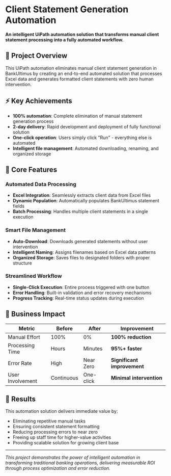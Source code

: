 # Client Statement Generation Automation

**An intelligent UiPath automation solution that transforms manual client statement processing into a fully automated workflow.**

## 🚀 Project Overview

This UiPath automation eliminates manual client statement generation in BankUltimus by creating an end-to-end automated solution that processes Excel data and generates formatted client statements with zero human intervention.

## ⚡ Key Achievements

- **100% automation**: Complete elimination of manual statement generation process
- **2-day delivery**: Rapid development and deployment of fully functional solution
- **One-click operation**: Users simply click "Run" - everything else is automated
- **Intelligent file management**: Automated downloading, renaming, and organized storage

## 🎯 Core Features

### Automated Data Processing
- **Excel Integration**: Seamlessly extracts client data from Excel files
- **Dynamic Population**: Automatically populates BankUltimus statement fields
- **Batch Processing**: Handles multiple client statements in a single execution

### Smart File Management
- **Auto-Download**: Downloads generated statements without user intervention
- **Intelligent Naming**: Assigns filenames based on Excel data patterns
- **Organized Storage**: Saves files to designated folders with proper structure

### Streamlined Workflow
- **Single-Click Execution**: Entire process triggered with one button
- **Error Handling**: Built-in validation and error recovery mechanisms
- **Progress Tracking**: Real-time status updates during execution

## 💼 Business Impact

| Metric | Before | After | Improvement |
|--------|--------|--------|-------------|
| Manual Effort | 100% | 0% | **100% reduction** |
| Processing Time | Hours | Minutes | **95%+ faster** |
| Error Rate | High | Near Zero | **Significant improvement** |
| User Involvement | Continuous | One-click | **Minimal intervention** |

## 🎯 Results

This automation solution delivers immediate value by:
- Eliminating repetitive manual tasks
- Ensuring consistent statement formatting
- Reducing processing errors to near zero
- Freeing up staff time for higher-value activities
- Providing scalable solution for growing client base

---

*This project demonstrates the power of intelligent automation in transforming traditional banking operations, delivering measurable ROI through process optimization and error reduction.*
